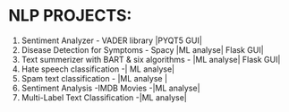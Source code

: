# NLP PROJECTS:
1) Sentiment Analyzer - VADER library |PYQT5 GUI|
2) Disease Detection for Symptoms - Spacy |ML analyse| Flask GUI|
3) Text summerizer with BART & six algorithms -  |ML analyse| Flask GUI|
4) Hate speech classification -| ML analyse|
5) Spam text classification - |ML analyse |
6) Sentiment Analysis -IMDB Movies -|ML analyse|
7) Multi-Label Text Classification -|ML analyse|
